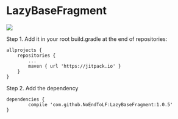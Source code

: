 # LazyBaseFragment  
[![](https://jitpack.io/v/NoEndToLF/LazyBaseFragment.svg)](https://jitpack.io/#NoEndToLF/LazyBaseFragment)  

Step 1. Add it in your root build.gradle at the end of repositories:

	allprojects {
		repositories {
			...
			maven { url 'https://jitpack.io' }
		}
	}
Step 2. Add the dependency

	dependencies {
	        compile 'com.github.NoEndToLF:LazyBaseFragment:1.0.5'
	}